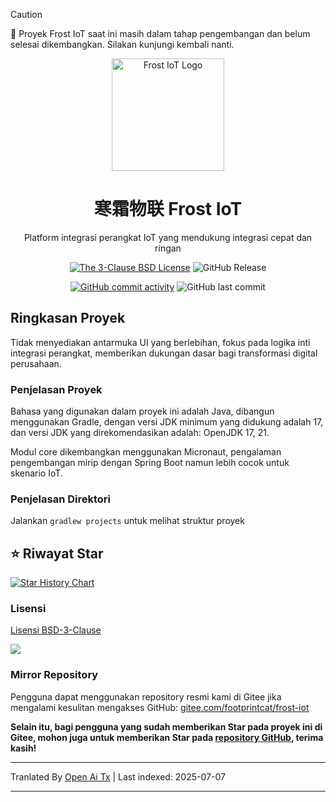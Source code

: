 > [!CAUTION]
> 🚧 Proyek Frost IoT saat ini masih dalam tahap pengembangan dan belum selesai dikembangkan. Silakan kunjungi kembali nanti.

<div align="center">

<p>
    <img src="https://raw.githubusercontent.com/footprintcat/frost-iot/main/./docs/assets/logo/frostiot.svg" width="180" height="180" alt="Frost IoT Logo" />
</p>

# 寒霜物联 Frost IoT

Platform integrasi perangkat IoT yang mendukung integrasi cepat dan ringan

<!-- https://shields.io/badges/static-badge -->
[![The 3-Clause BSD License](https://img.shields.io/badge/License-BSD--3--Clause_License-cyan?logo=bsd)](https://opensource.org/license/BSD-3-Clause) ![GitHub Release](https://img.shields.io/github/v/release/footprintcat/frost-iot)

[![GitHub commit activity](https://img.shields.io/github/commit-activity/t/footprintcat/frost-iot)](https://github.com/footprintcat/frost-iot/commits/) ![GitHub last commit](https://img.shields.io/github/last-commit/footprintcat/frost-iot)
</div>

## Ringkasan Proyek

Tidak menyediakan antarmuka UI yang berlebihan, fokus pada logika inti integrasi perangkat, memberikan dukungan dasar bagi transformasi digital perusahaan.

### Penjelasan Proyek

Bahasa yang digunakan dalam proyek ini adalah Java, dibangun menggunakan Gradle, dengan versi JDK minimum yang didukung adalah 17, dan versi JDK yang direkomendasikan adalah: OpenJDK 17, 21.

Modul core dikembangkan menggunakan Micronaut, pengalaman pengembangan mirip dengan Spring Boot namun lebih cocok untuk skenario IoT.

### Penjelasan Direktori

Jalankan `gradlew projects` untuk melihat struktur proyek

<!--
```
<root>
  |- common: Paket Common
  |- design: Materi Desain
```
-->

## ⭐ Riwayat Star

[![Star History Chart](https://api.star-history.com/svg?repos=footprintcat/frost-iot&type=Date)](https://www.star-history.com/#footprintcat/frost-iot&Date)

### Lisensi

[Lisensi BSD-3-Clause](LICENSE)

![](https://raw.githubusercontent.com/footprintcat/frost-iot/main/./docs/diagram/许可证说明.embed.svg)

### Mirror Repository

Pengguna dapat menggunakan repository resmi kami di Gitee jika mengalami kesulitan mengakses GitHub: [gitee.com/footprintcat/frost-iot](https://gitee.com/footprintcat/frost-iot)

**Selain itu, bagi pengguna yang sudah memberikan Star pada proyek ini di Gitee, mohon juga untuk memberikan Star pada [repository GitHub](https://github.com/footprintcat/frost-iot), terima kasih!**

---

Tranlated By [Open Ai Tx](https://github.com/OpenAiTx/OpenAiTx) | Last indexed: 2025-07-07

---